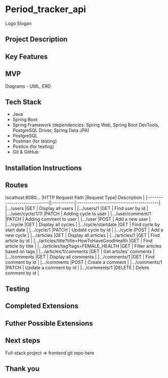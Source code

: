 # Period_tracker_api
Logo
Slogan

## Project Description

## Key Features

## MVP

Diagrams - UML, ERD

## Tech Stack
- Java
- Spring Boot
- Spring Framework (dependencies: Spring Web, Spring Boot DevTools, PostgreSQL Driver, Spring Data JPA)
- PostgreSQL
- Postman (for testing)
- Postico (for testing)
- Git & GitHub

## Installation Instructions


## Routes ##
localhost:8080...
|HTTP Request Path             |Request Type|                  Description            |
|:----------------------------:|:-----------|:----------------------------------------|
|.../users                      |GET         | Display all users                       |
|.../users/1                    |GET         | Find user by id                         |
|.../user/cycle/1/11            |PATCH       | Adding cycle to user                    |
|.../user/comment/1             |PATCH       | Adding comment to user                  |
|.../user                       |POST        | Add a new user                          |
|.../cycle                      |GET         | Display all cycles                      |
|.../cycle/startdate            |GET         | Find cycle by start date                |
|.../cycle/1                    |PATCH       | Update cycle by id                      |
|.../cycle                      |POST        | Add a new cycle                         |
|.../articles                   |GET         | Display all articles                    |
|.../articles/1                 |GET         | Find article by id                      |
|.../articles/title?title=HowToHaveGoodHealth        |GET         | Find article by title               |
|.../articles/tag?tags=FEMALE_HEALTH     |GET         | Filter articles based on tags          |
|.../articles/1/comments        |GET         | Get articles' comments                 |
|.../comments                   |GET         | Display all comments                   |
|.../comments/1                 |GET         | Find comment by id                     |
|.../comments                   |POST        | Create a comment                       |
|.../comments/1                 |PATCH       | Update a comment by id                 |
|.../comments/1                 |DELETE      | Delete comment by id                   |

## Testing

## Completed Extensions

## Futher Possible Extensions

## Next steps
Full-stack project => frontend git repo here

## Thank you
